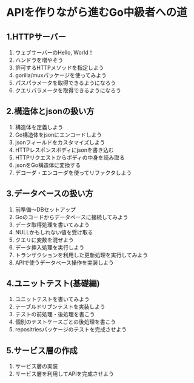 # APIを作りながら進むGo中級者への道
## 1.HTTPサーバー
1. ウェブサーバーのHello, World！
2. ハンドラを増やそう
3. 許可するHTTPメソッドを指定しよう
4. gorilla/muxパッケージを使ってみよう
5. パスパラメータを取得できるようになろう
6. クエリパラメータを取得できるようになろう

## 2.構造体とjsonの扱い方
1. 構造体を定義しよう
2. Go構造体をjsonにエンコードしよう
3. jsonフィールドをカスタマイズしよう
4. HTTPレスポンスボディにjsonを書き込む
5. HTTPリクエストからボディの中身を読み取る
6. jsonをGo構造体に変換する
7. デコーダ・エンコーダを使ってリファクタしよう

## 3.データベースの扱い方
1. 前準備～DBセットアップ
2. Goのコードからデータベースに接続してみよう
3. データ取得処理を書いてみよう
4. NULLかもしれない値を受け取る
5. クエリに変数を混ぜよう
6. データ挿入処理を実行しよう
7. トランザクションを利用した更新処理を実行してみよう
8. APIで使うデータベース操作を実装しよう

## 4.ユニットテスト(基礎編)
1. ユニットテストを書いてみよう
2. テーブルドリブンテストを実装しよう
3. テストの前処理・後処理を書こう
4. 個別のテストケースごとの後処理を書こう
5. repositriesパッケージのテストを完成させよう

## 5.サービス層の作成
1. サービス層の実装
2. サービス層を利用してAPIを完成させよう